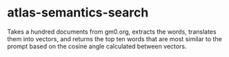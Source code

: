 # atlas-semantics-search
Takes a hundred documents from gm0.org, extracts the words, translates them into vectors, and returns the top ten words that are most similar to the prompt based on the cosine angle calculated between vectors.
